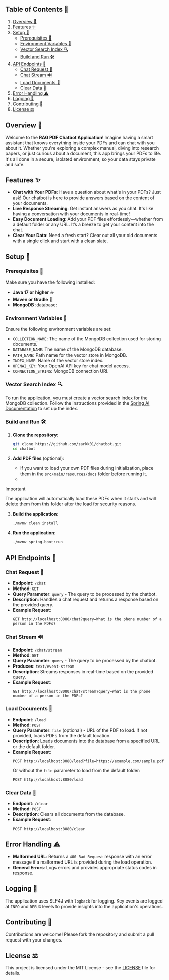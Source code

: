 ## Table of Contents :bookmark_tabs:
1. [Overview :rocket:](#overview-rocket)
2. [Features :sparkles:](#features-sparkles)
3. [Setup :wrench:](#setup-wrench)
    - [Prerequisites :memo:](#prerequisites-memo)
    - [Environment Variables :key:](#environment-variables-key)
    - [Vector Search Index :mag:](#vector-search-index-mag)
    - [Build and Run :hammer_and_wrench:](#build-and-run-hammer_and_wrench)
4. [API Endpoints :satellite:](#api-endpoints-satellite)
    - [Chat Request :speech_balloon:](#chat-request-speech_balloon)
    - [Chat Stream :loud_sound:](#chat-stream-loud_sound)
    - [Load Documents :file_folder:](#load-documents-file_folder)
    - [Clear Data :broom:](#clear-data-broom)
5. [Error Handling :warning:](#error-handling-warning)
6. [Logging :memo:](#logging-memo)
7. [Contributing :handshake:](#contributing-handshake)
8. [License :balance_scale:](#license-balance_scale)

## Overview :rocket:

Welcome to the **RAG PDF Chatbot Application**! Imagine having a smart assistant that knows everything inside your PDFs and can chat with you about it. Whether you're exploring a complex manual, diving into research papers, or just curious about a document, this app brings your PDFs to life. It's all done in a secure, isolated environment, so your data stays private and safe.

## Features :sparkles:

- **Chat with Your PDFs**: Have a question about what's in your PDFs? Just ask! Our chatbot is here to provide answers based on the content of your documents.
- **Live Response Streaming**: Get instant answers as you chat. It's like having a conversation with your documents in real-time!
- **Easy Document Loading**: Add your PDF files effortlessly—whether from a default folder or any URL. It’s a breeze to get your content into the chat.
- **Clear Your Data**: Need a fresh start? Clear out all your old documents with a single click and start with a clean slate.

## Setup :wrench:

### Prerequisites :memo:

Make sure you have the following installed:

- **Java 17 or higher** :coffee:
- **Maven or Gradle** :construction_worker:
- **MongoDB** :database:

### Environment Variables :key:

Ensure the following environment variables are set:

- `COLLECTION_NAME`: The name of the MongoDB collection used for storing documents.
- `DATABASE_NAME`: The name of the MongoDB database.
- `PATH_NAME`: Path name for the vector store in MongoDB.
- `INDEX_NAME`: Name of the vector store index.
- `OPENAI_KEY`: Your OpenAI API key for chat model access.
- `CONNECTION_STRING`: MongoDB connection URI.

### Vector Search Index :mag:

To run the application, you must create a vector search index for the MongoDB collection. Follow the instructions provided in the [Spring AI Documentation](https://docs.spring.io/spring-ai/reference/api/vectordbs/mongodb.html) to set up the index.

### Build and Run :hammer_and_wrench:

1. **Clone the repository**:
    ```bash
    git clone https://github.com/zarkk01/chatbot.git
    cd chatbot
    ```

2. **Add PDF files** (optional):
    - If you want to load your own PDF files during initialization, place them in the `src/main/resources/docs` folder before running it.
    - 
> [!IMPORTANT]  
> The application will automatically load these PDFs when it starts and will delete them from this folder after the load for security reasons.

3. **Build the application**:
    ```bash
    ./mvnw clean install
    ```

4. **Run the application**:
    ```bash
    ./mvnw spring-boot:run
    ```

## API Endpoints :satellite:

### Chat Request :speech_balloon:

- **Endpoint**: `/chat`
- **Method**: `GET`
- **Query Parameter**: `query` - The query to be processed by the chatbot.
- **Description**: Handles a chat request and returns a response based on the provided query.
- **Example Request**:
    ```http
    GET http://localhost:8080/chat?query=What is the phone number of a person in the PDFs?
    ```

### Chat Stream :loud_sound:

- **Endpoint**: `/chat/stream`
- **Method**: `GET`
- **Query Parameter**: `query` - The query to be processed by the chatbot.
- **Produces**: `text/event-stream`
- **Description**: Streams responses in real-time based on the provided query.
- **Example Request**:
    ```http
    GET http://localhost:8080/chat/stream?query=What is the phone number of a person in the PDFs?
    ```

### Load Documents :file_folder:

- **Endpoint**: `/load`
- **Method**: `POST`
- **Query Parameter**: `file` (optional) - URL of the PDF to load. If not provided, loads PDFs from the default location.
- **Description**: Loads documents into the database from a specified URL or the default folder.
- **Example Request**:
    ```http
    POST http://localhost:8080/load?file=https://example.com/sample.pdf
    ```
    Or without the `file` parameter to load from the default folder:
    ```http
    POST http://localhost:8080/load
    ```

### Clear Data :broom:

- **Endpoint**: `/clear`
- **Method**: `POST`
- **Description**: Clears all documents from the database.
- **Example Request**:
    ```http
    POST http://localhost:8080/clear
    ```

## Error Handling :warning:

- **Malformed URL**: Returns a `400 Bad Request` response with an error message if a malformed URL is provided during the load operation.
- **General Errors**: Logs errors and provides appropriate status codes in response.

## Logging :memo:

The application uses SLF4J with `logback` for logging. Key events are logged at `INFO` and `DEBUG` levels to provide insights into the application's operations.

## Contributing :handshake:

Contributions are welcome! Please fork the repository and submit a pull request with your changes.

## License :balance_scale:

This project is licensed under the MIT License - see the [LICENSE](LICENSE) file for details.
